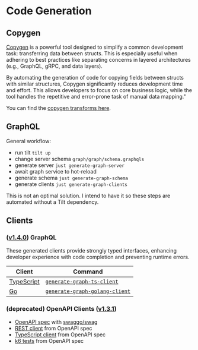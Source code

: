 # Code Generation

## Copygen

[Copygen](https://github.com/switchupcb/copygen) is a powerful tool designed to simplify a common development task: transferring data between structs. This is especially useful when adhering to best practices like separating concerns in layered architectures (e.g., GraphQL, gRPC, and data layers).

By automating the generation of code for copying fields between structs with similar structures, Copygen significantly reduces development time and effort. This allows developers to focus on core business logic, while the tool handles the repetitive and error-prone task of manual data mapping."

You can find the [copygen transforms here](https://github.com/ericbutera/amalgam/blob/ad3d79839030889826a8fb2f0c0dcad48bf9d06e/internal/copygen/setup.go#L12-L41).

## GraphQL

General workflow:

- run tilt `tilt up`
- change server schema `graph/graph/schema.graphqls`
- generate server `just generate-graph-server`
- await graph service to hot-reload
- generate schema `just generate-graph-schema`
- generate clients `just generate-graph-clients`

This is not an optimal solution. I intend to have it so these steps are automated without a Tilt dependency.

## Clients

### ([v1.4.0](https://github.com/ericbutera/amalgam/releases/tag/v1.4.0)) GraphQL

These generated clients provide strongly typed interfaces, enhancing developer experience with code completion and preventing runtime errors.

| Client | Command |
| --- | --- |
| [TypeScript](https://github.com/ericbutera/amalgam/blob/9528beb51c6b2affa3b6bd1622ca666983148fc4/ui/app/generated/graphql.ts#L204-L225) | [`generate-graph-ts-client`](https://github.com/ericbutera/amalgam/blob/ad3d79839030889826a8fb2f0c0dcad48bf9d06e/justfile#L165-L169) |
| [Go](https://github.com/ericbutera/amalgam/blob/9528beb51c6b2affa3b6bd1622ca666983148fc4/pkg/clients/graphql/graphql.gen.go) | [`generate-graph-golang-client`](https://github.com/ericbutera/amalgam/blob/ad3d79839030889826a8fb2f0c0dcad48bf9d06e/justfile#L159-L162) |

### (deprecated) OpenAPI Clients ([v1.3.1](https://github.com/ericbutera/amalgam/releases/tag/v1.3.1))

- [OpenAPI spec](https://github.com/ericbutera/amalgam/blob/8c4e26f23ecd3af6c7eae80cbb1a16165fcd1703/api/docs/swagger.yaml) with [swaggo/swag](https://github.com/swaggo/swag)
- [REST client](https://github.com/ericbutera/amalgam/tree/8c4e26f23ecd3af6c7eae80cbb1a16165fcd1703/pkg/client) from OpenAPI spec
- [TypeScript client](https://github.com/ericbutera/amalgam/tree/8c4e26f23ecd3af6c7eae80cbb1a16165fcd1703/ui/app/lib/client) from OpenAPI spec
- [k6 tests](https://github.com/ericbutera/amalgam/tree/main/k6/tests/openapi) from OpenAPI spec
